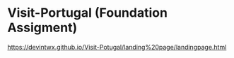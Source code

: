 # Visit-Portugal (Foundation Assigment)

https://devintwx.github.io/Visit-Potugal/landing%20page/landingpage.html

